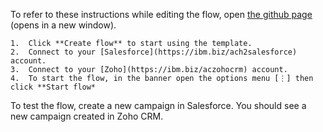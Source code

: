 To refer to these instructions while editing the flow, open [the github page](https://github.com/ot4i/app-connect-templates/blob/master/resources/markdown/Create%20a%20new%20campaign%20in%20Zoho%20CRM%20when%20a%20campaign%20is%20created%20in%20Salesforce_instructions.md) (opens in a new window).

	1.	Click **Create flow** to start using the template.
	2.	Connect to your [Salesforce](https://ibm.biz/ach2salesforce) account.
	3.	Connect to your [Zoho](https://ibm.biz/aczohocrm) account.
	4.  To start the flow, in the banner open the options menu [⋮] then click **Start flow*
  
  To test the flow, create a new campaign in Salesforce.  You should see a new campaign created in Zoho CRM.
